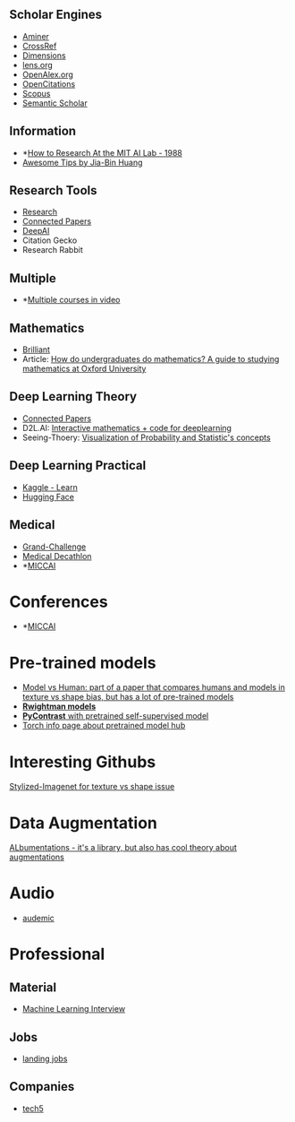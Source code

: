 ## Scholar Engines
-   [Aminer](https://www.aminer.org/)
-   [CrossRef](https://www.crossref.org/)
-   [Dimensions](https://www.dimensions.ai/)
-   [lens.org](https://www.lens.org/)
-   [OpenAlex.org](https://openalex.org/)
-   [OpenCitations](https://opencitations.net/)
-   [Scopus](https://www.scopus.com/)
-   [Semantic Scholar](https://www.semanticscholar.org/)

## Information
* *[How to Research At the MIT AI Lab - 1988](https://dspace.mit.edu/bitstream/handle/1721.1/41487/AI_WP_316.pdf?sequence=4&isAllowed=y)
* [Awesome Tips by Jia-Bin Huang](https://github.com/jbhuang0604/awesome-tips )

## Research Tools
* [Research](https://research.com/)
* [Connected Papers](https://www.connectedpapers.com/)
* [DeepAI](https://deepai.org/)
* Citation Gecko
* Research Rabbit

## Multiple
* *[Multiple courses in video](https://github.com/Developer-Y/cs-video-courses)

## Mathematics
* [Brilliant](https://brilliant.org/)
* Article: [How do undergraduates do mathematics? A guide to studying mathematics at Oxford University](https://www.maths.ox.ac.uk/system/files/attachments/study_public_0.pdf)

## Deep Learning Theory
* [Connected Papers](https://www.connectedpapers.com/)
* D2L.AI: [Interactive mathematics + code for deeplearning](https://d2l.ai/)
* Seeing-Thoery: [Visualization of Probability and Statistic's concepts](https://seeing-theory.brown.edu/)

## Deep Learning Practical
* [Kaggle - Learn](https://www.kaggle.com/learn)
* [Hugging Face](https://huggingface.co/)


## Medical
* [Grand-Challenge](https://grand-challenge.org)
* [Medical Decathlon](http://medicaldecathlon.com/)
* *[MICCAI](https://conferences.miccai.org/)


# Conferences
* *[MICCAI](https://conferences.miccai.org/)



# Pre-trained models 
* [Model vs Human: part of a paper that compares humans and models in texture vs shape bias, but has a lot of pre-trained models](https://github.com/bethgelab/model-vs-human#camel-model-zoo)
* [**Rwightman models** ](https://timm.fast.ai/)
* [**PyContrast** with pretrained self-supervised model](https://github.com/HobbitLong/PyContrast)
* [Torch info page about pretrained model hub](https://pytorch.org/hub/)


# Interesting Githubs
[Stylized-Imagenet for texture vs shape issue](https://github.com/rgeirhos/Stylized-ImageNet)


# Data Augmentation
[ALbumentations - it's a library, but also has cool theory about augmentations](https://albumentations.ai/docs/#introduction-to-image-augmentation)

# Audio
* [audemic](https://t.co/JTdaroPR0j)


# Professional
## Material
* [Machine Learning Interview](https://github.com/khangich/machine-learning-interview)

## Jobs
* [landing jobs](https://landing.jobs/)

## Companies
* [tech5](https://tech5.io/)


